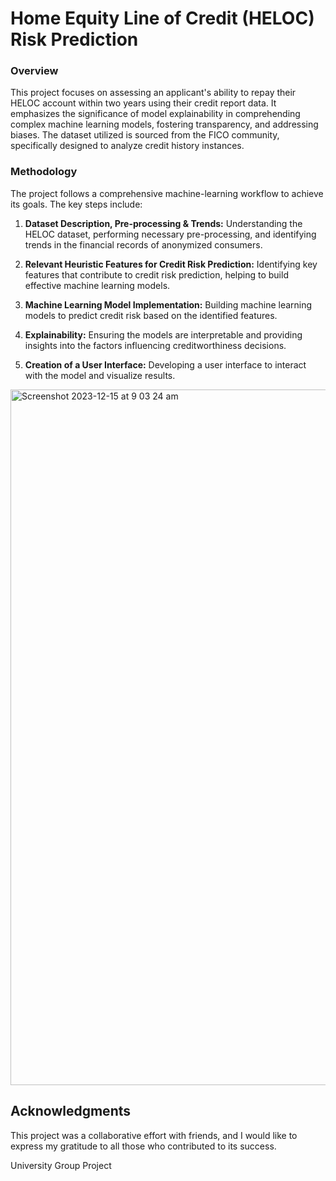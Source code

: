 # Home Equity Line of Credit (HELOC) Risk Prediction

### Overview

This project focuses on assessing an applicant's ability to repay their HELOC account within two years using their credit report data. It emphasizes the significance of model explainability in comprehending complex machine learning models, fostering transparency, and addressing biases. The dataset utilized is sourced from the FICO community, specifically designed to analyze credit history instances.

### Methodology

The project follows a comprehensive machine-learning workflow to achieve its goals. The key steps include:

1. **Dataset Description, Pre-processing & Trends:** Understanding the HELOC dataset, performing necessary pre-processing, and identifying trends in the financial records of anonymized consumers.

2. **Relevant Heuristic Features for Credit Risk Prediction:** Identifying key features that contribute to credit risk prediction, helping to build effective machine learning models.

3. **Machine Learning Model Implementation:** Building machine learning models to predict credit risk based on the identified features.

4. **Explainability:** Ensuring the models are interpretable and providing insights into the factors influencing creditworthiness decisions.

5. **Creation of a User Interface:** Developing a user interface to interact with the model and visualize results.
<img width="1113" alt="Screenshot 2023-12-15 at 9 03 24 am" src="https://github.com/Shreyas201/Credit-Risk-Management/assets/128381758/9de72825-a840-4a28-a82d-397d1c339b0b">

## Acknowledgments

This project was a collaborative effort with friends, and I would like to express my gratitude to all those who contributed to its success.

University Group Project
